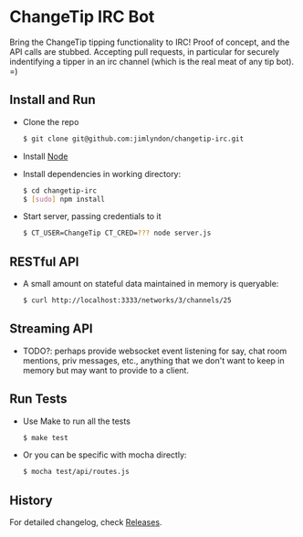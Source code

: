 # ChangeTip IRC Bot

Bring the ChangeTip tipping functionality to IRC!
Proof of concept, and the API calls are stubbed.  Accepting pull requests, in particular for securely indentifying a tipper in an irc channel (which is the real meat of any tip bot).  =)


## Install and Run

* Clone the repo

    ```sh
    $ git clone git@github.com:jimlyndon/changetip-irc.git
    ```

* Install [Node](http://http://nodejs.org/)

* Install dependencies in working directory:

    ```sh
    $ cd changetip-irc
    $ [sudo] npm install
    ```

* Start server, passing credentials to it

    ```sh
    $ CT_USER=ChangeTip CT_CRED=??? node server.js
    ```

## RESTful API

* A small amount on stateful data maintained in memory is queryable:

    ```sh
    $ curl http://localhost:3333/networks/3/channels/25
    ```

## Streaming API

* TODO?: perhaps provide websocket event listening for say, chat room mentions, priv messages, etc., anything that we don't want to keep in memory but may want to provide to a client. 

## Run Tests

* Use Make to run all the tests

    ```sh
    $ make test
    ```

* Or you can be specific with mocha directly:

    ```sh
    $ mocha test/api/routes.js
    ```

## History

For detailed changelog, check [Releases](https://github.com/jimlyndon/changetip-irc/releases).
